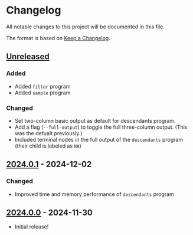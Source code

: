 # Changelog

All notable changes to this project will be documented in this file.

The format is based on [Keep a Changelog](https://keepachangelog.com/en/1.1.0/).

## [Unreleased]

### Added

- Added `filter` program
- Added `sample` program

### Changed

- Set two-column basic output as default for descendants program.
- Add a flag (`--full-output`) to toggle the full three-column output. (This was the defualt previously.)
- Included terminal nodes in the full output of the `descendants` program (their child is labeled as `NA`)

## [2024.0.1] - 2024-12-02

### Changed

- Improved time and memory performance of `descendants` program

## [2024.0.0] - 2024-11-30

- Initial release!

[Unreleased]: https://github.com/mooreryan/gleam_qcheck/compare/2024.0.1...HEAD
[2024.0.1]: https://github.com/mooreryan/gleam_qcheck/releases/tag/2024.0.1
[2024.0.0]: https://github.com/mooreryan/gleam_qcheck/releases/tag/2024.0.0
